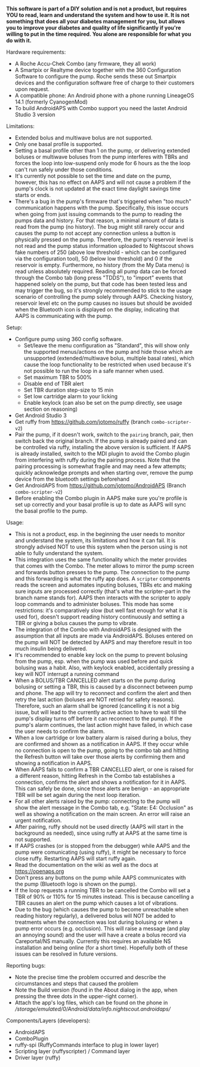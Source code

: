 **This software is part of a DIY solution and is not a product, but
requires YOU to read, learn and understand the system and how to use it.
It is not something that does all your diabetes management for you, but
allows you to improve your diabetes and quality of life significantly
if you're willing to put in the time required.
You alone are responsible for what you do with it.**

Hardware requirements:
- A Roche Accu-Chek Combo (any firmware, they all work)
- A Smartpix or Realtyme device together with the 360 Configuration
  Software to configure the pump.
  Roche sends these out Smartpix devices and the configuration software
  free of charge to their customers upon request.
- A compatible phone: An Android phone with a phone running LineageOS 14.1 (formerly CyanogenMod)
- To build AndroidAPS with Combo support you need the lastet Android Studio 3 version

Limitations:
- Extended bolus and multiwave bolus are not supported.
- Only one basal profile is supported.
- Setting a basal profile other than 1 on the pump, or delivering extended boluses or multiwave
  boluses from the pump interferes with TBRs and forces the loop into low-suspend only mode for 6 hours
  as the the loop can't run safely under those conditions.
- It's currently not possible to set the time and date on the pump, however, this has no effect
  on AAPS and will not cause a problem if the pump's clock is not updated at the exact time
  daylight savings time starts or ends.
- There's a bug in the pump's firmware that's triggered when "too much" communication happens
  with the pump. Specifically, this issue occurs when going from just issuing commands to the pump
  to reading the pumps data and history. For that reason, a minimal amount of data is read from
  the pump (no history).
  The bug might still rarely occur and causes the pump to not accept any connection
  unless a button is physically pressed on the pump.
  Therefore, the pump's reservoir level is not read and the pump status information uploaded to Nightscout
  shows fake numbers of 250 (above low threshold - which can be configured via the configuration
  tool), 50 (below low threshold) and 0 if the reservoir is empty.
  Furthermore, no history (from the My Data menu) is read unless absolutely required.
  Reading all pump data can be forced through the Combo tab (long press "TDDS"), to "import"
  events that happened solely on the pump, but that code has been tested less and may
  trigger the bug, so it's strongly recommended to stick to the usage scenario of controlling the
  pump solely through AAPS.
  Checking history, reservoir level etc on the pump causes no issues but should be avoided
  when the Bluetooth icon is displayed on the display, indicating that AAPS is communicating with the pump.

Setup:
- Configure pump using 360 config software.
  - Set/leave the menu configuration as "Standard", this will show only the supported
    menus/actions on the pump and hide those which are unsupported (extended/multiwave bolus,
    multiple basal rates), which cause the loop functionality to be restricted when used because
    it's not possible to run the loop in a safe manner when used.
  - Set maximum TBR to 500%
  - Disable end of TBR alert
  - Set TBR duration step-size to 15 min
  - Set low cartridge alarm to your licking
  - Enable keylock (can also be set on the pump directly, see usage section on reasoning)
- Get Android Studio 3
- Get ruffy from https://github.com/jotomo/ruffy (branch `combo-scripter-v2`)
- Pair the pump, if it doesn't work, switch to the `pairing` branch, pair,
  then switch back the original branch. If the pump is already paired and
  can be controlled via ruffy, installing the above version is sufficient.
  If AAPS is already installed, switch to the MDI plugin to avoid the Combo
  plugin from interfering with ruffy during the pairing process.
  Note that the pairing processing is somewhat fragile and may need a few attempts;
  quickly acknowledge prompts and when starting over, remove the pump device
  from the bluetooth settings beforehand
- Get AndroidAPS from https://github.com/jotomo/AndroidAPS (Branch `combo-scripter-v2`)
- Before enabling the Combo plugin in AAPS make sure you're profile is set up
  correctly and your basal profile is up to date as AAPS will sync the basal profile
  to the pump.

Usage:
- This is not a product, esp. in the beginning the user needs to monitor and understand the system,
  its limitations and how it can fail. It is strongly advised NOT to use this system when the person
  using is not able to fully understand the system.
- This integration uses the same functionality which the meter provides that comes with the Combo.
  The meter allows to mirror the pump screen and forwards button presses to the pump. The connection
  to the pump and this forwarding is what the ruffy app does. A `scripter` components reads the screen
  and automates inputing boluses, TBRs etc and making sure inputs are processed correctly (that's what
  the scripter-part in the branch name stands for).
  AAPS then interacts with the scripter to apply loop commands and to administer boluses.
  This mode has some restrictions: it's comparatively slow (but well fast enough for what it is used for),
  doesn't support reading history continuously and setting a TBR or giving a bolus causes the pump to
  vibrate.
- The integration of the Combo with AndroidAPS is designed with the assumption that all inputs are
  made via AndroidAPS. Boluses entered on the pump will NOT be detected by AAPS and may therefore
  result in too much insulin being delivered.
- It's recommended to enable key lock on the pump to prevent bolusing from the pump, esp. when the
  pump was used before and quick bolusing was a habit.
  Also, with keylock enabled, accidentally pressing a key will NOT interrupt a running command
- When a BOLUS/TBR CANCELLED alert starts on the pump during bolusing or setting a TBR, this is
  caused by a disconnect between pump and phone. The app will try to reconnect and confirm the alert
  and then retry the last action (boluses are NOT retried for safety reasons). Therefore,
  such an alarm shall be ignored (cancelling it is not a big issue, but will lead to the currently
  active action to have to wait till the pump's display turns off before it can reconnect to the
  pump). If the pump's alarm continues, the last action might have failed, in which case the user
  needs to confirm the alarm.
- When a low cartridge or low battery alarm is raised during a bolus, they are confirmed and shown
  as a notification in AAPS. If they occur while no connection is open to the pump, going to the
  combo tab and hitting the Refresh button will take over those alerts by confirming them and
  showing a notification in AAPS.
- When AAPS fails to confirm a TBR CANCELLED alert, or one is raised for a different reason,
  hitting Refresh in the Combo tab establishes a connection, confirms the alert and shows
  a notification for it in AAPS. This can safely be done, since those alerts are benign - an
  appropriate TBR will be set again during the next loop iteration.
- For all other alerts raised by the pump: connecting to the pump will show the alert message in
  the Combo tab, e.g. "State: E4: Occlusion" as well as showing a notification on the main screen.
  An error will raise an urgent notification.
- After pairing, ruffy should not be used directly (AAPS will start in the background as needed),
  since using ruffy at AAPS at the same time is not supported.
- If AAPS crashes (or is stopped from the debugger) while AAPS and the pump were comunicating (using
  ruffy), it might be necessary to force close ruffy. Restarting AAPS will start ruffy again.
- Read the documentation on the wiki as well as the docs at https://openaps.org
- Don't press any buttons on the pump while AAPS communicates with the pump (Bluetooth logo is
  shown on the pump).
- If the loop requests a running TBR to be cancelled the Combo will set a TBR of 90% or 110%
  for 15 minutes instead. This is because cancelling a TBR causes an alert on the pump which
  causes a lot of vibrations.
- Due to the bug (which causes the pump to become unreachable when reading history regularly),
  a delivered bolus will NOT be added to treatments when the connection was lost during bolusing
  or when a pump error occurs (e.g. occlusion). This will raise a message (and play an annoying
  sound) and the user will have a create a bolus record via Careportal/NS manually. Currently
  this requires an available NS installation and being online (for a short time). Hopefully
  both of these issues can be resolved in future versions.

Reporting bugs:
- Note the precise time the problem occurred and describe the circumstances and steps that caused
  the problem
- Note the Build version (found in the About dialog in the app, when pressing the three dots in the
  upper-right corner).
- Attach the app's log files, which can be found on the phone in
  _/storage/emulated/0/Android/data/info.nightscout.androidaps/_

Components/Layers (developers):
- AndroidAPS
- ComboPlugin
- ruffy-spi (RuffyCommands interface to plug in lower layer)
- Scripting layer (ruffyscripter) / Command layer
- Driver layer (ruffy)